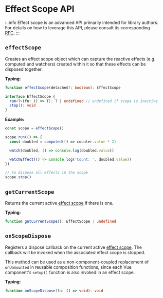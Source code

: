 <!-- TODO: translation -->
# Effect Scope API <Badge text="3.2+" />

:::info
Effect scope is an advanced API primarily intended for library authors. For details on how to leverage this API, please consult its corresponding [RFC](https://github.com/vuejs/rfcs/blob/master/active-rfcs/0041-reactivity-effect-scope.md).
:::

## `effectScope`

Creates an effect scope object which can capture the reactive effects (e.g. computed and watchers) created within it so that these effects can be disposed together.

**Typing:**

```ts
function effectScope(detached?: boolean): EffectScope

interface EffectScope {
  run<T>(fn: () => T): T | undefined // undefined if scope is inactive
  stop(): void
}
```

**Example:**

```js
const scope = effectScope()

scope.run(() => {
  const doubled = computed(() => counter.value * 2)

  watch(doubled, () => console.log(doubled.value))

  watchEffect(() => console.log('Count: ', doubled.value))
})

// to dispose all effects in the scope
scope.stop()
```

## `getCurrentScope`

Returns the current active [effect scope](#effectscope) if there is one.

**Typing:**

```ts
function getCurrentScope(): EffectScope | undefined
```

## `onScopeDispose`

Registers a dispose callback on the current active [effect scope](#effectscope). The callback will be invoked when the associated effect scope is stopped.

This method can be used as a non-component-coupled replacement of `onUnmounted` in reusable composition functions, since each Vue component's `setup()` function is also invoked in an effect scope.

**Typing:**

```ts
function onScopeDispose(fn: () => void): void
```
